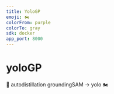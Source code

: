 ```yaml
---
title: YoloGP
emoji: 🏍️
colorFrom: purple
colorTo: gray
sdk: docker
app_port: 8000
---
```



# yoloGP
🤖 autodistillation groundingSAM -> yolo 🏍️
